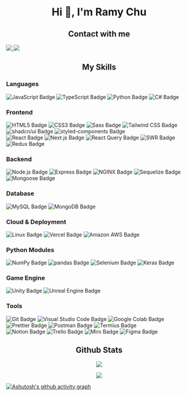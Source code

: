 <h1 align="center">
  Hi 👋, I'm Ramy Chu
</h1>

<h2 align="center">Contact with me</h2>
<a href="mailto:eric90061717@gmail.com">
    <img src="https://img.shields.io/badge/-mail-red?style=for-the-badge&logo=gmail&logoColor=white"/>
</a>
<a href="https://www.linkedin.com/in/ramy-chu"> 
    <img src="https://img.shields.io/badge/linkedin-%230077B5.svg?style=for-the-badge&logo=linkedin&logoColor=white">
</a>

<h2 align="center">My Skills</h2>

<h3 align="left">Languages</h3>
<div>
  <img src="https://img.shields.io/badge/JavaScript-232F3E?logo=javascript&logoColor=fff&style=for-the-badge" alt="JavaScript Badge">
  <img src="https://img.shields.io/badge/TypeScript-3178C6?logo=typescript&logoColor=fff&style=for-the-badge" alt="TypeScript Badge">
  <img src="https://img.shields.io/badge/Python-3776AB?logo=python&logoColor=fff&style=for-the-badge" alt="Python Badge">
  <img src="https://img.shields.io/badge/C%23-512BD4?logo=csharp&logoColor=fff&style=for-the-badge" alt="C# Badge">
</div>

<h3 align="left">Frontend</h3>
<div>
  <img src="https://img.shields.io/badge/HTML5-E34F26?logo=html5&logoColor=fff&style=for-the-badge" alt="HTML5 Badge">
  <img src="https://img.shields.io/badge/CSS3-1572B6?logo=css3&logoColor=fff&style=for-the-badge" alt="CSS3 Badge">
  <img src="https://img.shields.io/badge/Sass-C69?logo=sass&logoColor=fff&style=for-the-badge" alt="Sass Badge">
  <img src="https://img.shields.io/badge/Tailwind%20CSS-06B6D4?logo=tailwindcss&logoColor=fff&style=for-the-badge" alt="Tailwind CSS Badge">
  <img src="https://img.shields.io/badge/shadcn%2Fui-000?logo=shadcnui&logoColor=fff&style=for-the-badge" alt="shadcn/ui Badge">
  <img src="https://img.shields.io/badge/styled--components-DB7093?logo=styledcomponents&logoColor=fff&style=for-the-badge" alt="styled-components Badge">
</div>

<div>
  <img src="https://img.shields.io/badge/React-61DAFB?logo=react&logoColor=000&style=for-the-badge" alt="React Badge">
  <img src="https://img.shields.io/badge/Next.js-000?logo=nextdotjs&logoColor=fff&style=for-the-badge" alt="Next.js Badge">
  <img src="https://img.shields.io/badge/React%20Query-FF4154?logo=reactquery&logoColor=fff&style=for-the-badge" alt="React Query Badge">
  <img src="https://img.shields.io/badge/SWR-000?logo=swr&logoColor=fff&style=for-the-badge" alt="SWR Badge">
  <img src="https://img.shields.io/badge/Redux-764ABC?logo=redux&logoColor=fff&style=for-the-badge" alt="Redux Badge">
</div>

<h3 align="left">Backend</h3>
<div>
  <img src="https://img.shields.io/badge/Node.js-5FA04E?logo=nodedotjs&logoColor=fff&style=for-the-badge" alt="Node.js Badge">
  <img src="https://img.shields.io/badge/Express-000?logo=express&logoColor=fff&style=for-the-badge" alt="Express Badge">
  <img src="https://img.shields.io/badge/NGINX-009639?logo=nginx&logoColor=fff&style=for-the-badge" alt="NGINX Badge">
  <img src="https://img.shields.io/badge/Sequelize-52B0E7?logo=sequelize&logoColor=fff&style=for-the-badge" alt="Sequelize Badge">
  <img src="https://img.shields.io/badge/Mongoose-800?logo=mongoose&logoColor=fff&style=for-the-badge" alt="Mongoose Badge">
</div>

<h3 align="left">Database</h3>
<div>
  <img src="https://img.shields.io/badge/MySQL-4479A1?logo=mysql&logoColor=fff&style=for-the-badge" alt="MySQL Badge">
  <img src="https://img.shields.io/badge/MongoDB-47A248?logo=mongodb&logoColor=fff&style=for-the-badge" alt="MongoDB Badge">
</div>

<h3 align="left">Cloud & Deployment</h3>
<div>
  <img src="https://img.shields.io/badge/Linux-764ABC?logo=linux&logoColor=fff&style=for-the-badge" alt="Linux Badge">
  <img src="https://img.shields.io/badge/Vercel-000?logo=vercel&logoColor=fff&style=for-the-badge" alt="Vercel Badge">
  <img src="https://img.shields.io/badge/Amazon%20AWS-232F3E?logo=amazonaws&logoColor=fff&style=for-the-badge" alt="Amazon AWS Badge">
</div>

<h3 align="left">Python Modules</h3>
<div>
  <img src="https://img.shields.io/badge/NumPy-013243?logo=numpy&logoColor=fff&style=for-the-badge" alt="NumPy Badge">
  <img src="https://img.shields.io/badge/pandas-150458?logo=pandas&logoColor=fff&style=for-the-badge" alt="pandas Badge">
  <img src="https://img.shields.io/badge/Selenium-43B02A?logo=selenium&logoColor=fff&style=for-the-badge" alt="Selenium Badge">
  <img src="https://img.shields.io/badge/Keras-D00000?logo=keras&logoColor=fff&style=for-the-badge" alt="Keras Badge">
</div>

<h3 align="left">Game Engine</h3>
<div>
  <img src="https://img.shields.io/badge/Unity-FFF?logo=unity&logoColor=000&style=for-the-badge" alt="Unity Badge">
  <img src="https://img.shields.io/badge/Unreal%20Engine-0E1128?logo=unrealengine&logoColor=fff&style=for-the-badge" alt="Unreal Engine Badge">
</div>

<h3 align="left">Tools</h3>
<div>
  <img src="https://img.shields.io/badge/Git-F05032?logo=git&logoColor=fff&style=for-the-badge" alt="Git Badge">
  <img src="https://img.shields.io/badge/Visual%20Studio%20Code-007ACC?logo=visualstudiocode&logoColor=fff&style=for-the-badge" alt="Visual Studio Code Badge">
  <img src="https://img.shields.io/badge/Google%20Colab-F9AB00?logo=googlecolab&logoColor=fff&style=for-the-badge" alt="Google Colab Badge">
</div>

<div>
  <img src="https://img.shields.io/badge/Prettier-0E1128?logo=prettier&logoColor=fff&style=for-the-badge" alt="Prettier Badge">
  <img src="https://img.shields.io/badge/Postman-FF6C37?logo=postman&logoColor=fff&style=for-the-badge" alt="Postman Badge">
  <img src="https://img.shields.io/badge/Termius-000?logo=termius&logoColor=fff&style=for-the-badge" alt="Termius Badge">
</div>

<div>
  <img src="https://img.shields.io/badge/Notion-000?logo=notion&logoColor=fff&style=for-the-badge" alt="Notion Badge">
  <img src="https://img.shields.io/badge/Trello-0052CC?logo=trello&logoColor=fff&style=for-the-badge" alt="Trello Badge">
  <img src="https://img.shields.io/badge/Miro-050038?logo=miro&logoColor=fff&style=for-the-badge" alt="Miro Badge">
  <img src="https://img.shields.io/badge/Figma-F24E1E?logo=figma&logoColor=fff&style=for-the-badge" alt="Figma Badge">
</div>

<!-- 
<p align="center">
  <img src="https://github-readme-stats.vercel.app/api/top-langs?username=raamiichu&show_icons=true&locale=en&layout=donut-vertical&theme=react" alt="raamiichu" />
</p>
-->

<h2 align="center">Github Stats</h2>
<p align="center">
  <img align="center" src="https://github-readme-stats.vercel.app/api?username=raamiichu&show_icons=true&locale=en&theme=react" />
</p>

<p align="center">
  <img align="center" src="https://github-readme-streak-stats.herokuapp.com/?user=raamiichu&theme=react" />
</p>

[![Ashutosh's github activity graph](https://github-readme-activity-graph.vercel.app/graph?username=raamiichu&theme=react-dark)](https://github.com/ashutosh00710/github-readme-activity-graph)
